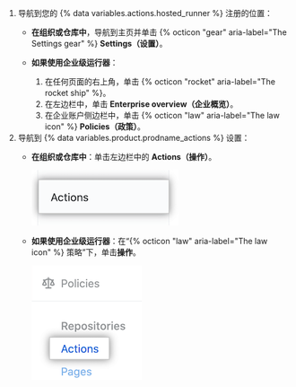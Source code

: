 1. 导航到您的 {% data variables.actions.hosted_runner %} 注册的位置：
   * **在组织或仓库中**，导航到主页并单击 {% octicon "gear" aria-label="The Settings gear" %} **Settings（设置）**。
   * **如果使用企业级运行器**：

     1. 在任何页面的右上角，单击 {% octicon "rocket" aria-label="The rocket ship" %}。
     1. 在左边栏中，单击 **Enterprise overview（企业概览）**。
     1. 在企业账户侧边栏中，单击 {% octicon "law" aria-label="The law icon" %} **Policies（政策）**。
1. 导航到 {% data variables.product.prodname_actions %} 设置：
   * **在组织或仓库中**：单击左边栏中的 **Actions（操作）**。

     ![操作设置](/assets/images/help/settings/settings-sidebar-actions.png)
   * **如果使用企业级运行器**：在“{% octicon "law" aria-label="The law icon" %} 策略”下，单击**操作**。

     ![操作设置](/assets/images/help/settings/actions-enterprise-policies.png)

